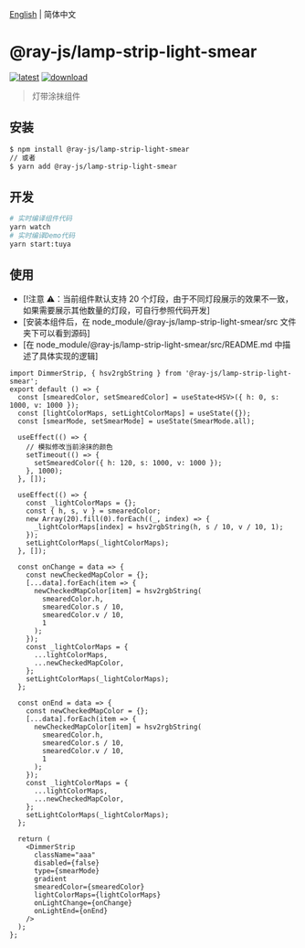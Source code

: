 [English](./README.md) | 简体中文

# @ray-js/lamp-strip-light-smear

[![latest](https://img.shields.io/npm/v/@ray-js/lamp-strip-light-smear/latest.svg)](https://www.npmjs.com/package/@ray-js/lamp-strip-light-smear) [![download](https://img.shields.io/npm/dt/@ray-js/lamp-strip-light-smear.svg)](https://www.npmjs.com/package/@ray-js/lamp-strip-light-smear)

> 灯带涂抹组件

## 安装

```sh
$ npm install @ray-js/lamp-strip-light-smear
// 或者
$ yarn add @ray-js/lamp-strip-light-smear
```

## 开发

```sh
# 实时编译组件代码
yarn watch
# 实时编译Demo代码
yarn start:tuya
```

## 使用

- [!注意 ⚠️：当前组件默认支持 20 个灯段，由于不同灯段展示的效果不一致，如果需要展示其他数量的灯段，可自行参照代码开发]
- [安装本组件后，在 node_module/@ray-js/lamp-strip-light-smear/src 文件夹下可以看到源码]
- [在 node_module/@ray-js/lamp-strip-light-smear/src/README.md 中描述了具体实现的逻辑]

```tsx
import DimmerStrip, { hsv2rgbString } from '@ray-js/lamp-strip-light-smear';
export default () => {
  const [smearedColor, setSmearedColor] = useState<HSV>({ h: 0, s: 1000, v: 1000 });
  const [lightColorMaps, setLightColorMaps] = useState({});
  const [smearMode, setSmearMode] = useState(SmearMode.all);

  useEffect(() => {
    // 模拟修改当前涂抹的颜色
    setTimeout(() => {
      setSmearedColor({ h: 120, s: 1000, v: 1000 });
    }, 1000);
  }, []);

  useEffect(() => {
    const _lightColorMaps = {};
    const { h, s, v } = smearedColor;
    new Array(20).fill(0).forEach((_, index) => {
      _lightColorMaps[index] = hsv2rgbString(h, s / 10, v / 10, 1);
    });
    setLightColorMaps(_lightColorMaps);
  }, []);

  const onChange = data => {
    const newCheckedMapColor = {};
    [...data].forEach(item => {
      newCheckedMapColor[item] = hsv2rgbString(
        smearedColor.h,
        smearedColor.s / 10,
        smearedColor.v / 10,
        1
      );
    });
    const _lightColorMaps = {
      ...lightColorMaps,
      ...newCheckedMapColor,
    };
    setLightColorMaps(_lightColorMaps);
  };

  const onEnd = data => {
    const newCheckedMapColor = {};
    [...data].forEach(item => {
      newCheckedMapColor[item] = hsv2rgbString(
        smearedColor.h,
        smearedColor.s / 10,
        smearedColor.v / 10,
        1
      );
    });
    const _lightColorMaps = {
      ...lightColorMaps,
      ...newCheckedMapColor,
    };
    setLightColorMaps(_lightColorMaps);
  };

  return (
    <DimmerStrip
      className="aaa"
      disabled={false}
      type={smearMode}
      gradient
      smearedColor={smearedColor}
      lightColorMaps={lightColorMaps}
      onLightChange={onChange}
      onLightEnd={onEnd}
    />
  );
};
```
